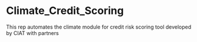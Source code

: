 # Climate_Credit_Scoring
This rep automates the climate module for credit risk scoring tool developed by CIAT with partners
